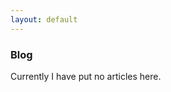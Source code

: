```yaml
---
layout: default
---
```


<head>
<link rel="stylesheet" href="./assets/css/buttons.css">
</head>

### Blog

Currently I have put no articles here.

